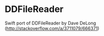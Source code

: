 DDFileReader
============

Swift port of DDFileReader by Dave DeLong (http://stackoverflow.com/a/3711079/666371)
